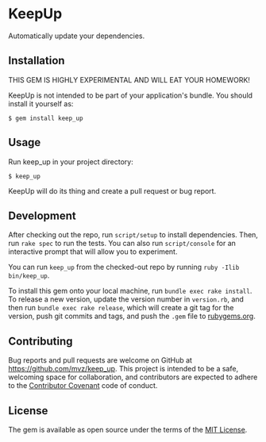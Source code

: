 # KeepUp

Automatically update your dependencies.

## Installation

THIS GEM IS HIGHLY EXPERIMENTAL AND WILL EAT YOUR HOMEWORK!

KeepUp is not intended to be part of your application's bundle. You should
install it yourself as:

    $ gem install keep_up

## Usage

Run keep_up in your project directory:

    $ keep_up

KeepUp will do its thing and create a pull request or bug report.

## Development

After checking out the repo, run `script/setup` to install dependencies. Then, run
`rake spec` to run the tests. You can also run `script/console` for an interactive
prompt that will allow you to experiment.

You can run `keep_up` from the checked-out repo by running `ruby -Ilib bin/keep_up`.

To install this gem onto your local machine, run `bundle exec rake install`. To
release a new version, update the version number in `version.rb`, and then run
`bundle exec rake release`, which will create a git tag for the version, push
git commits and tags, and push the `.gem` file to
[rubygems.org](https://rubygems.org).

## Contributing

Bug reports and pull requests are welcome on GitHub at
https://github.com/mvz/keep_up. This project is intended to be a safe,
welcoming space for collaboration, and contributors are expected to adhere to
the [Contributor Covenant](http://contributor-covenant.org) code of conduct.


## License

The gem is available as open source under the terms of the
[MIT License](http://opensource.org/licenses/MIT).
